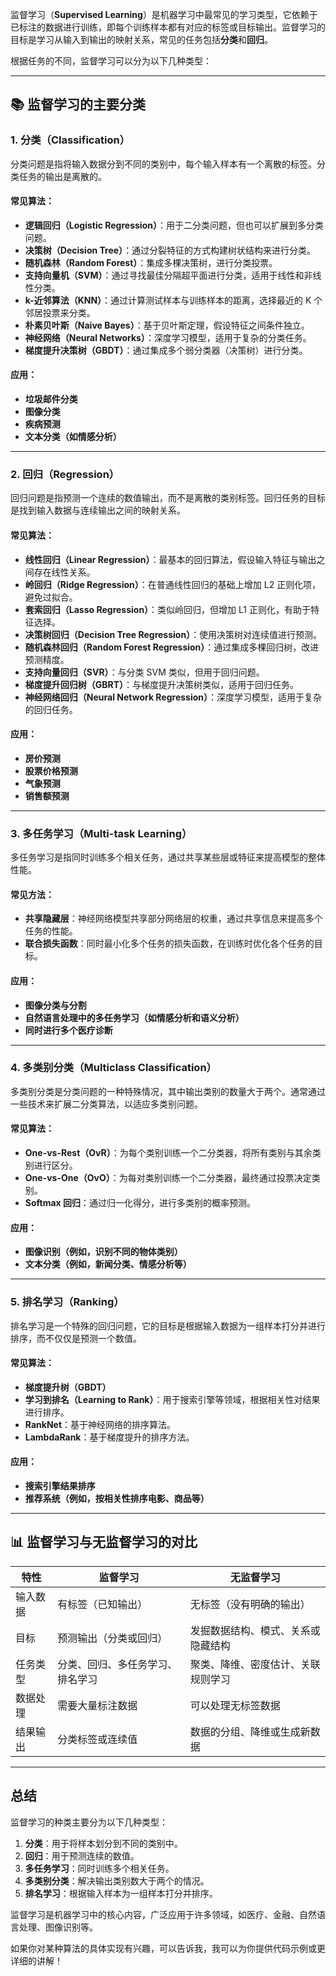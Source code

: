 监督学习（**Supervised Learning**）是机器学习中最常见的学习类型，它依赖于已标注的数据进行训练，即每个训练样本都有对应的标签或目标输出。监督学习的目标是学习从输入到输出的映射关系，常见的任务包括**分类**和**回归**。

根据任务的不同，监督学习可以分为以下几种类型：

---

## 📚 监督学习的主要分类

### 1. **分类（Classification）**

分类问题是指将输入数据分到不同的类别中，每个输入样本有一个离散的标签。分类任务的输出是离散的。

#### 常见算法：

* **逻辑回归（Logistic Regression）**：用于二分类问题，但也可以扩展到多分类问题。
* **决策树（Decision Tree）**：通过分裂特征的方式构建树状结构来进行分类。
* **随机森林（Random Forest）**：集成多棵决策树，进行分类投票。
* **支持向量机（SVM）**：通过寻找最佳分隔超平面进行分类，适用于线性和非线性分类。
* **k-近邻算法（KNN）**：通过计算测试样本与训练样本的距离，选择最近的 K 个邻居投票来分类。
* **朴素贝叶斯（Naive Bayes）**：基于贝叶斯定理，假设特征之间条件独立。
* **神经网络（Neural Networks）**：深度学习模型，适用于复杂的分类任务。
* **梯度提升决策树（GBDT）**：通过集成多个弱分类器（决策树）进行分类。

#### 应用：

* **垃圾邮件分类**
* **图像分类**
* **疾病预测**
* **文本分类（如情感分析）**

---

### 2. **回归（Regression）**

回归问题是指预测一个连续的数值输出，而不是离散的类别标签。回归任务的目标是找到输入数据与连续输出之间的映射关系。

#### 常见算法：

* **线性回归（Linear Regression）**：最基本的回归算法，假设输入特征与输出之间存在线性关系。
* **岭回归（Ridge Regression）**：在普通线性回归的基础上增加 L2 正则化项，避免过拟合。
* **套索回归（Lasso Regression）**：类似岭回归，但增加 L1 正则化，有助于特征选择。
* **决策树回归（Decision Tree Regression）**：使用决策树对连续值进行预测。
* **随机森林回归（Random Forest Regression）**：通过集成多棵回归树，改进预测精度。
* **支持向量回归（SVR）**：与分类 SVM 类似，但用于回归问题。
* **梯度提升回归树（GBRT）**：与梯度提升决策树类似，适用于回归任务。
* **神经网络回归（Neural Network Regression）**：深度学习模型，适用于复杂的回归任务。

#### 应用：

* **房价预测**
* **股票价格预测**
* **气象预测**
* **销售额预测**

---

### 3. **多任务学习（Multi-task Learning）**

多任务学习是指同时训练多个相关任务，通过共享某些层或特征来提高模型的整体性能。

#### 常见方法：

* **共享隐藏层**：神经网络模型共享部分网络层的权重，通过共享信息来提高多个任务的性能。
* **联合损失函数**：同时最小化多个任务的损失函数，在训练时优化各个任务的目标。

#### 应用：

* **图像分类与分割**
* **自然语言处理中的多任务学习（如情感分析和语义分析）**
* **同时进行多个医疗诊断**

---

### 4. **多类别分类（Multiclass Classification）**

多类别分类是分类问题的一种特殊情况，其中输出类别的数量大于两个。通常通过一些技术来扩展二分类算法，以适应多类别问题。

#### 常见算法：

* **One-vs-Rest（OvR）**：为每个类别训练一个二分类器，将所有类别与其余类别进行区分。
* **One-vs-One（OvO）**：为每对类别训练一个二分类器，最终通过投票决定类别。
* **Softmax 回归**：通过归一化得分，进行多类别的概率预测。

#### 应用：

* **图像识别（例如，识别不同的物体类别）**
* **文本分类（例如，新闻分类、情感分析等）**

---

### 5. **排名学习（Ranking）**

排名学习是一个特殊的回归问题，它的目标是根据输入数据为一组样本打分并进行排序，而不仅仅是预测一个数值。

#### 常见算法：

* **梯度提升树（GBDT）**
* **学习到排名（Learning to Rank）**：用于搜索引擎等领域，根据相关性对结果进行排序。
* **RankNet**：基于神经网络的排序算法。
* **LambdaRank**：基于梯度提升的排序方法。

#### 应用：

* **搜索引擎结果排序**
* **推荐系统（例如，按相关性排序电影、商品等）**

---

## 📊 监督学习与无监督学习的对比

| 特性   | 监督学习             | 无监督学习             |
|------|------------------|-------------------|
| 输入数据 | 有标签（已知输出）        | 无标签（没有明确的输出）      |
| 目标   | 预测输出（分类或回归）      | 发掘数据结构、模式、关系或隐藏结构 |
| 任务类型 | 分类、回归、多任务学习、排名学习 | 聚类、降维、密度估计、关联规则学习 |
| 数据处理 | 需要大量标注数据         | 可以处理无标签数据         |
| 结果输出 | 分类标签或连续值         | 数据的分组、降维或生成新数据    |

---

## 总结

监督学习的种类主要分为以下几种类型：

1. **分类**：用于将样本划分到不同的类别中。
2. **回归**：用于预测连续的数值。
3. **多任务学习**：同时训练多个相关任务。
4. **多类别分类**：解决输出类别数大于两个的情况。
5. **排名学习**：根据输入样本为一组样本打分并排序。

监督学习是机器学习中的核心内容，广泛应用于许多领域，如医疗、金融、自然语言处理、图像识别等。

如果你对某种算法的具体实现有兴趣，可以告诉我，我可以为你提供代码示例或更详细的讲解！

